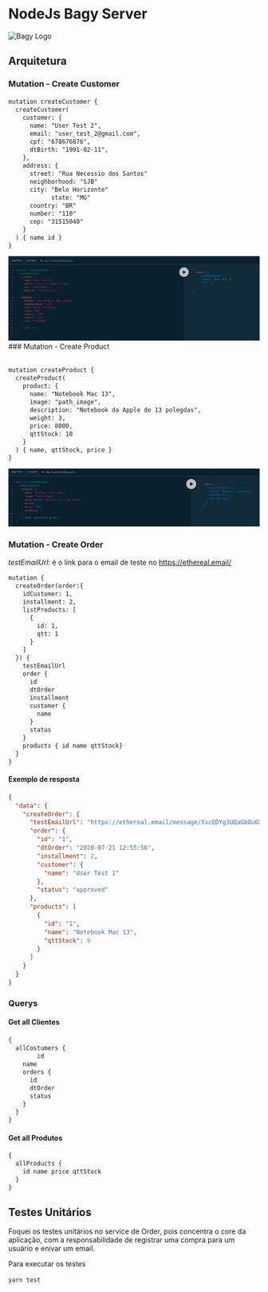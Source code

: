 # NodeJs Bagy Server
![Bagy Logo](https://sites.bagy.com.br/wp-content/uploads/2021/03/cropped-Design-sem-nome-3-min-1-192x192.png)
## Arquitetura


### Mutation - Create Customer
```
mutation createCustomer {
  createCustomer(
    customer: {
      name: "User Test 2",
      email: "user_test_2@gmail.com",
      cpf: "678676876",
      dtBirth: "1991-02-11",
    },
    address: {
      street: "Rua Necessio dos Santos"
      neighborhood: "SJB"
      city: "Belo Horizonte"
			state: "MG"
      country: "BR"
      number: "110"
      cep: "31515040"
    }
  ) { name id }
}
```
<img src="/coverage/createCustom.png" alt="CreateCustom" />
### Mutation - Create Product

```

mutation createProduct {
  createProduct(
    product: {
      name: "Notebook Mac 13",
      image: "path_image",
      description: "Notebook da Apple de 13 polegdas",
      weight: 3,
      price: 8000,
      qttStock: 10
    }
  ) { name, qttStock, price }
}
```
<img src="/coverage/createProduct.png" alt="CreateProduct" />

### Mutation - Create Order
*testEmailUrl*: é o link para o email de teste no https://ethereal.email/
```
mutation {
  createOrder(order:{
    idCustomer: 1,
    installment: 2,
    listProducts: [
      {
        id: 1,
        qtt: 1
      }
    ]
  }) {
    testEmailUrl
    order {
      id
      dtOrder
      installment
      customer {
        name
      }
      status
    }
    products { id name qttStock}
  }
}
```

#### Exemplo de resposta
```json
{
  "data": {
    "createOrder": {
      "testEmailUrl": "https://ethereal.email/message/XxcQDYg3UQaGbOu0XxcQEQWftlH5NRHQAAAAAa.K5zuJeAuH8GgnnSaJAec",
      "order": {
        "id": "1",
        "dtOrder": "2020-07-21 12:55:56",
        "installment": 2,
        "customer": {
          "name": "User Test 1"
        },
        "status": "approved"
      },
      "products": [
        {
          "id": "1",
          "name": "Notebook Mac 13",
          "qttStock": 9
        }
      ]
    }
  }
}
```

### Querys

#### Get all Clientes
```
{
  allCostumers {
		id
    name
    orders {
      id
      dtOrder
      status
    }
  }
}
```
#### Get all Produtos
```
{
  allProducts {
    id name price qttStock
  }
}
```
## Testes Unitários

Foquei os testes unitários no service de Order, pois concentra o core da aplicação, com a responsabilidade de registrar uma compra para um usuário e enivar um email.

Para executar os testes

`yarn test`
